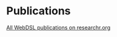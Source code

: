 # Publications

<a href="https://researchr.org/bibliography/webdsl/publications" target="_blank">All WebDSL publications on researchr.org</a>
